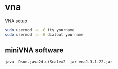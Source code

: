 # vna
VNA setup

```sh
sudo usermod -a -G tty yourname
sudo usermod -a -G dialout yourname
```

## miniVNA software

```
java -Dsun.java2d.uiScale=2 -jar vnaJ.3.1.22.jar
```
